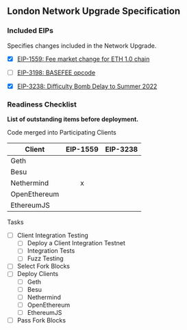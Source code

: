 ## London Network Upgrade Specification

### Included EIPs
Specifies changes included in the Network Upgrade.

  - [x] [EIP-1559: Fee market change for ETH 1.0 chain](https://eips.ethereum.org/EIPS/eip-1559)
  - [ ] [EIP-3198: BASEFEE opcode](https://eips.ethereum.org/EIPS/eip-3198)
  - [x] [EIP-3238: Difficulty Bomb Delay to Summer 2022](https://eips.ethereum.org/EIPS/eip-3238)


 ### Readiness Checklist

**List of outstanding items before deployment.**

Code merged into Participating Clients

|  **Client**  | EIP-1559 | EIP-3238 |
|--------------|:--------:|:--------:|
| Geth         |          |         |
| Besu         |          |         |
| Nethermind   |    x     |         |
| OpenEthereum |          |         |
| EthereumJS   |          |         |

 Tasks
- [ ] Client Integration Testing
  - [ ] Deploy a Client Integration Testnet
  - [ ] Integration Tests
  - [ ] Fuzz Testing
 - [ ] Select Fork Blocks
 - [ ] Deploy Clients
   - [ ]  Geth
   - [ ]  Besu
   - [ ]  Nethermind
   - [ ]  OpenEthereum
   - [ ]  EthereumJS
 - [ ] Pass Fork Blocks
